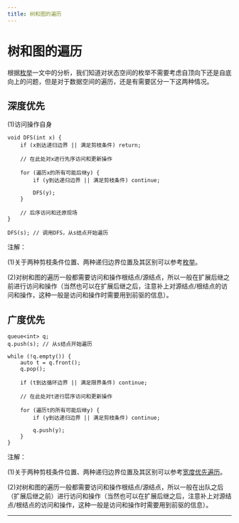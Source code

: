 ```yaml
---
title: 树和图的遍历
---
```


# 树和图的遍历

<script type="text/javascript" src="/include/head.js"></script>

根据<a href="https://www.dywan.xyz/note/202103/150003">枚举</a>一文中的分析，我们知道对状态空间的枚举不需要考虑自顶向下还是自底向上的问题，但是对于数据空间的遍历，还是有需要区分一下这两种情况。

## 深度优先

(1)访问操作自身

```
void DFS(int x) {
    if (x到达递归边界 || 满足剪枝条件) return;

    // 在此处对x进行先序访问和更新操作

    for (遍历x的所有可能后继y) {
        if (y到达递归边界 || 满足剪枝条件) continue;

        DFS(y);
    }

    // 后序访问和还原现场
}

DFS(s); // 调用DFS，从s结点开始遍历
```

注解：

(1)关于两种剪枝条件位置、两种递归边界位置及其区别可以参考<a href="https://www.dywan.xyz/note/202103/150003">枚举</a>。

(2)对树和图的遍历一般都需要访问和操作根结点/源结点，所以一般在扩展后继之前进行访问和操作（当然也可以在扩展后继之后，注意补上对源结点/根结点的访问和操作，这种一般是访问和操作时需要用到前驱的信息）。

## 广度优先

```
queue<int> q;
q.push(s); // 从s结点开始遍历

while (!q.empty()) {
    auto t = q.front();
    q.pop();

    if (t到达循环边界 || 满足限界条件) continue;

    // 在此处对t进行层序访问和更新操作
    
    for (遍历t的所有可能后继y) {
        if (y到达递归边界 || 满足剪枝条件) continue;

        q.push(y);
    }
}
```

注解：

(1)关于两种剪枝条件位置、两种递归边界位置及其区别可以参考<a href="https://www.dywan.xyz/note/202103/150002">宽度优先遍历</a>。

(2)对树和图的遍历一般都需要访问和操作根结点/源结点，所以一般在出队之后（扩展后继之前）进行访问和操作（当然也可以在扩展后继之后，注意补上对源结点/根结点的访问和操作，这种一般是访问和操作时需要用到前驱的信息）。

---

<script type="text/javascript" src="/include/tail.js"></script>
